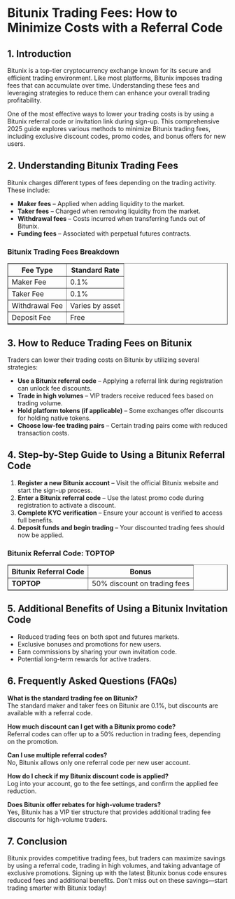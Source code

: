 <h1>Bitunix Trading Fees: How to Minimize Costs with a Referral Code</h1>
<h2>1. Introduction</h2>
<p>Bitunix is a top-tier cryptocurrency exchange known for its secure and efficient trading environment. Like most platforms, Bitunix imposes trading fees that can accumulate over time. Understanding these fees and leveraging strategies to reduce them can enhance your overall trading profitability.</p>
<p>One of the most effective ways to lower your trading costs is by using a Bitunix referral code or invitation link during sign-up. This comprehensive 2025 guide explores various methods to minimize Bitunix trading fees, including exclusive discount codes, promo codes, and bonus offers for new users.</p>

<h2>2. Understanding Bitunix Trading Fees</h2>
<p>Bitunix charges different types of fees depending on the trading activity. These include:</p>
<ul>
    <li><strong>Maker fees</strong> – Applied when adding liquidity to the market.</li>
    <li><strong>Taker fees</strong> – Charged when removing liquidity from the market.</li>
    <li><strong>Withdrawal fees</strong> – Costs incurred when transferring funds out of Bitunix.</li>
    <li><strong>Funding fees</strong> – Associated with perpetual futures contracts.</li>
</ul>

<h3>Bitunix Trading Fees Breakdown</h3>
<table border="1">
    <tr>
        <th>Fee Type</th>
        <th>Standard Rate</th>
    </tr>
    <tr>
        <td>Maker Fee</td>
        <td>0.1%</td>
    </tr>
    <tr>
        <td>Taker Fee</td>
        <td>0.1%</td>
    </tr>
    <tr>
        <td>Withdrawal Fee</td>
        <td>Varies by asset</td>
    </tr>
    <tr>
        <td>Deposit Fee</td>
        <td>Free</td>
    </tr>
</table>

<h2>3. How to Reduce Trading Fees on Bitunix</h2>
<p>Traders can lower their trading costs on Bitunix by utilizing several strategies:</p>
<ul>
    <li><strong>Use a Bitunix referral code</strong> – Applying a referral link during registration can unlock fee discounts.</li>
    <li><strong>Trade in high volumes</strong> – VIP traders receive reduced fees based on trading volume.</li>
    <li><strong>Hold platform tokens (if applicable)</strong> – Some exchanges offer discounts for holding native tokens.</li>
    <li><strong>Choose low-fee trading pairs</strong> – Certain trading pairs come with reduced transaction costs.</li>
</ul>

<h2>4. Step-by-Step Guide to Using a Bitunix Referral Code</h2>
<ol>
    <li><strong>Register a new Bitunix account</strong> – Visit the official Bitunix website and start the sign-up process.</li>
    <li><strong>Enter a Bitunix referral code</strong> – Use the latest promo code during registration to activate a discount.</li>
    <li><strong>Complete KYC verification</strong> – Ensure your account is verified to access full benefits.</li>
    <li><strong>Deposit funds and begin trading</strong> – Your discounted trading fees should now be applied.</li>
</ol>

<h3>Bitunix Referral Code: <strong>TOPTOP</strong></h3>
<table border="1">
    <tr>
        <th>Bitunix Referral Code</th>
        <th>Bonus</th>
    </tr>
    <tr>
        <td><strong>TOPTOP</strong></td>
        <td>50% discount on trading fees</td>
    </tr>
</table>

<h2>5. Additional Benefits of Using a Bitunix Invitation Code</h2>
<ul>
    <li>Reduced trading fees on both spot and futures markets.</li>
    <li>Exclusive bonuses and promotions for new users.</li>
    <li>Earn commissions by sharing your own invitation code.</li>
    <li>Potential long-term rewards for active traders.</li>
</ul>

<h2>6. Frequently Asked Questions (FAQs)</h2>
<p><strong>What is the standard trading fee on Bitunix?</strong><br>
The standard maker and taker fees on Bitunix are 0.1%, but discounts are available with a referral code.</p>

<p><strong>How much discount can I get with a Bitunix promo code?</strong><br>
Referral codes can offer up to a 50% reduction in trading fees, depending on the promotion.</p>

<p><strong>Can I use multiple referral codes?</strong><br>
No, Bitunix allows only one referral code per new user account.</p>

<p><strong>How do I check if my Bitunix discount code is applied?</strong><br>
Log into your account, go to the fee settings, and confirm the applied fee reduction.</p>

<p><strong>Does Bitunix offer rebates for high-volume traders?</strong><br>
Yes, Bitunix has a VIP tier structure that provides additional trading fee discounts for high-volume traders.</p>

<h2>7. Conclusion</h2>
<p>Bitunix provides competitive trading fees, but traders can maximize savings by using a referral code, trading in high volumes, and taking advantage of exclusive promotions. Signing up with the latest Bitunix bonus code ensures reduced fees and additional benefits. Don’t miss out on these savings—start trading smarter with Bitunix today!</p>

